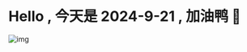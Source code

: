 
# Hello , 今天是 2024-9-21 , 加油鸭 🤭

![img](https://v1.jinrishici.com/all.svg?font-size=18&spacing=4)

